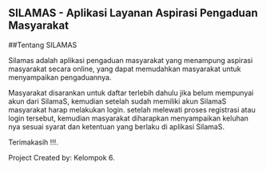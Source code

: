 ## SILAMAS - Aplikasi Layanan Aspirasi Pengaduan Masyarakat

##Tentang SILAMAS

Silamas adalah aplikasi pengaduan masyarakat yang menampung aspirasi masyarakat secara online, yang dapat memudahkan masyarakat untuk menyampaikan pengaduannya.

Masyarakat disarankan untuk daftar terlebih dahulu jika belum mempunyai akun dari SilamaS, kemudian setelah sudah memiliki akun SilamaS masyarakat harap melakukan login. setelah melewati proses registrasi atau login tersebut, kemudian masyarakat diharapkan menyampaikan keluhan nya sesuai syarat dan ketentuan yang berlaku di aplikasi SilamaS.

Terimakasih !!!.

Project Created by: Kelompok 6.

